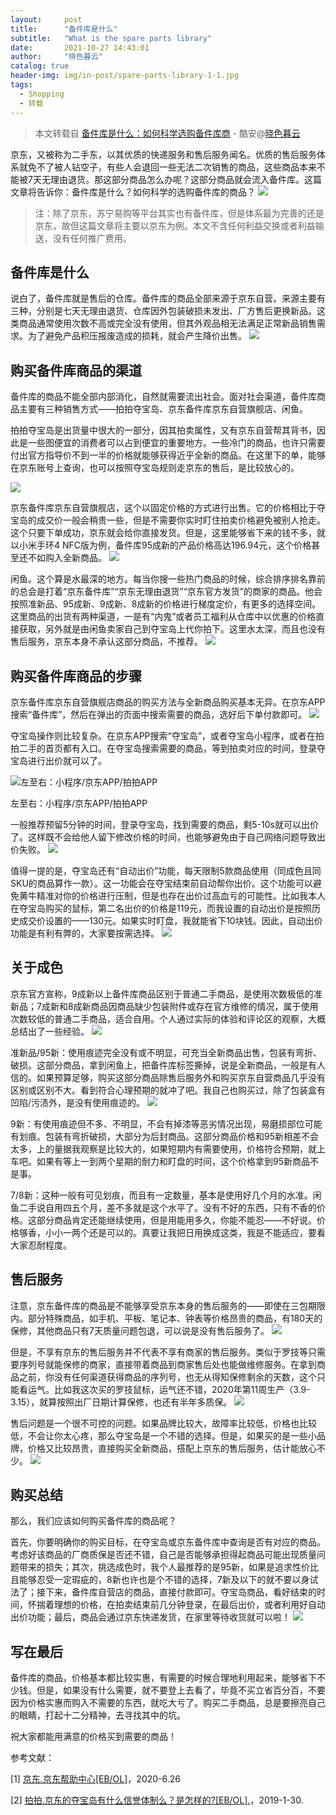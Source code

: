 ```yaml
---
layout:     post
title:      "备件库是什么"
subtitle:   "What is the spare parts library"
date:       2021-10-27 14:43:01
author:     "晓色暮云"
catalog: true
header-img: img/in-post/spare-parts-library-1-1.jpg
tags:
  - Shopping
  - 转载
---
```


> 本文转载自 [备件库是什么：如何科学选购备件库商](https://www.coolapk.com/feed/20415119?shareKey=MmQyZDJlNDhiMzg1NjE3ODhiOGE~) - 酷安@[晓色暮云](http://www.coolapk.com/u/1117667)

京东，又被称为二手东，以其优质的快递服务和售后服务闻名。优质的售后服务体系就免不了被人钻空子，有些人会退回一些无法二次销售的商品，这些商品本来不能被7天无理由退货。那这部分商品怎么办呢？这部分商品就会流入备件库。这篇文章将告诉你：备件库是什么？如何科学的选购备件库的商品？
![](http://image.coolapk.com/feed/2020/0724/17/1117667_f93df06e_3541_018@1080x2182.jpeg.m.jpg)
> 注：除了京东，苏宁易购等平台其实也有备件库，但是体系最为完善的还是京东，故但这篇文章将主要以京东为例。本文不含任何利益交换或者利益输送，没有任何推广费用。

## 备件库是什么

说白了，备件库就是售后的仓库。备件库的商品全部来源于京东自营。来源主要有三种，分别是七天无理由退货、仓库因外包装破损未发出、厂方售后更换新品。这类商品通常使用次数不高或完全没有使用，但其外观品相无法满足正常新品销售需求。为了避免产品积压报废造成的损耗，就会产生降价出售。
![](http://image.coolapk.com/feed/2020/0724/17/1117667_de812afc_3541_0182@1080x355.jpeg.m.jpg)

## 购买备件库商品的渠道

备件库的商品不能全部内部消化，自然就需要流出社会。面对社会渠道，备件库商品主要有三种销售方式——拍拍夺宝岛、京东备件库京东自营旗舰店、闲鱼。

拍拍夺宝岛是出货量中很大的一部分，因其拍卖属性，又有京东自营帮其背书，因此是一些图便宜的消费者可以占到便宜的重要地方。一些冷门的商品，也许只需要付出官方指导价不到一半的价格就能够获得近乎全新的商品。在这里下的单，能够在京东账号上查询，也可以按照夺宝岛规则走京东的售后，是比较放心的。

![](http://image.coolapk.com/feed/2020/0724/17/1117667_efdd4e5f_3541_0184@1069x2185.jpeg.m.jpg)

京东备件库京东自营旗舰店，这个以固定价格的方式进行出售。它的价格相比于夺宝岛的成交价一般会稍贵一些，但是不需要你实时盯住拍卖价格避免被别人抢走。这个只要下单成功，京东就会给你直接发货。但是，这里能够省下来的钱不多，就以小米手环4 NFC版为例，备件库95成新的产品价格高达196.94元，这个价格甚至还不如购入全新商品。
![](http://image.coolapk.com/feed/2020/0724/17/1117667_50e15870_3541_0186@2160x2340.png.m.jpg)

闲鱼。这个算是水最深的地方。每当你搜一些热门商品的时候，综合排序排名靠前的总会是打着“京东备件库”“京东无理由退货”“京东官方发货”的商家的商品。他会按照准新品、95成新、9成新、8成新的价格进行梯度定价，有更多的选择空间。这里商品的出货有两种渠道，一是有“内鬼”或者员工福利从仓库中以优惠的价格直接获取，另外就是由闲鱼卖家自己到夺宝岛上代你拍下。这里水太深，而且也没有售后服务，京东本身不承认这部分商品，不推荐。
![](http://image.coolapk.com/feed/2020/0724/17/1117667_18564cda_3541_0187@2160x2340.jpeg.m.jpg)

## 购买备件库商品的步骤

京东备件库京东自营旗舰店商品的购买方法与全新商品购买基本无异。在京东APP搜索“备件库”，然后在弹出的页面中搜索需要的商品，选好后下单付款即可。
![](http://image.coolapk.com/feed/2020/0724/17/1117667_d0531015_3541_0189@2160x2340.png.m.jpg)

夺宝岛操作则比较复杂。在京东APP搜索“夺宝岛”，或者夺宝岛小程序，或者在拍拍二手的首页都有入口。在夺宝岛搜索需要的商品，等到拍卖对应的时间，登录夺宝岛进行出价就可以了。

![左至右：小程序/京东APP/拍拍APP](http://image.coolapk.com/feed/2020/0724/17/1117667_60acad12_3541_0191@3240x2340.jpeg.m.jpg)

左至右：小程序/京东APP/拍拍APP

一般推荐预留5分钟的时间，登录夺宝岛，找到需要的商品，剩5-10s就可以出价了。这样既不会给他人留下修改价格的时间，也能够避免由于自己网络问题导致出价失败。
![](http://image.coolapk.com/feed/2020/0724/17/1117667_39880ddd_3541_0193@1080x2340.jpeg.m.jpg)

值得一提的是，夺宝岛还有“自动出价”功能，每天限制5款商品使用（同成色且同SKU的商品算作一款）。这一功能会在夺宝结束前自动帮你出价。这个功能可以避免黄牛精准对你的价格进行压制，但是也存在出价过高血亏的可能性。比如我本人在夺宝岛购买的鼠标，第二名出价的价格是119元，而我设置的自动出价是按照历史成交价设置的——130元。如果实时盯盘，我就能省下10块钱。因此，自动出价功能是有利有弊的，大家要按需选择。
![](http://image.coolapk.com/feed/2020/0724/17/1117667_006d61ca_3541_0195@1080x2340.jpeg.m.jpg)

## 关于成色

京东官方宣称，9成新以上备件库商品区别于普通二手商品，是使用次数极低的准新品；7成新和8成新商品因商品缺少包装附件或存在官方维修的情况，属于使用次数较低的普通二手商品，适合自用。个人通过实际的体验和评论区的观察，大概总结出了一些经验。
![](http://image.coolapk.com/feed/2020/0724/17/1117667_3a8cb417_3551_1338@1080x2340.jpeg.m.jpg)

准新品/95新：使用痕迹完全没有或不明显，可充当全新商品出售，包装有弯折、破损。这部分商品，拿到闲鱼上，把备件库标签撕掉，说是全新商品，一般是有人信的。如果预算足够，购买这部分商品除售后服务外和购买京东自营商品几乎没有区别或区别不大。看到符合心理预期的就冲了吧。我自己也购买过，除了包装盒有凹陷/污渍外，是没有使用痕迹的。
![](http://image.coolapk.com/feed/2020/0724/17/1117667_d839a70b_3551_134@2172x2896.jpeg.m.jpg)

9新：有使用痕迹但不多、不明显，不会有掉漆等恶劣情况出现，易磨损部位可能有划痕。包装有弯折破损，大部分为后封商品。这部分商品价格和95新相差不会太多，上的量据我观察是比较大的，如果短期内有需要使用，价格符合预期，就上车吧。如果有等上一到两个星期的耐力和盯盘的时间，这个价格拿到95新商品不是事。

7/8新：这种一般有可见划痕，而且有一定数量，基本是使用好几个月的水准。闲鱼二手说自用四五个月，差不多就是这个水平了。没有不好的东西，只有不香的价格。这部分商品肯定还能继续使用，但是用能用多久，你能不能忍——不好说。价格够香，小小一两个还是可以的。真要让我把日用换成这类，我是不能适应，要看大家忍耐程度。

## 售后服务

注意，京东备件库的商品是不能够享受京东本身的售后服务的——即使在三包期限内。部分特殊商品，如手机、平板、笔记本、钟表等价格昂贵的商品，有180天的保修，其他商品只有7天质量问题包退，可以说是没有售后服务了。
![](http://image.coolapk.com/feed/2020/0724/17/1117667_3f93f9d7_3551_1342@1080x355.jpeg.m.jpg)

但是，不享有京东的售后服务并不代表不享有商家的售后服务。类似于罗技等只需要序列号就能保修的商家，直接带着商品到商家售后处也能做维修服务。在拿到商品之前，你没有任何渠道获得商品的序列号，也无从得知保修剩余的天数，这个只能看运气。比如我这次买的罗技鼠标，运气还不错，2020年第11周生产（3.9-3.15），就算按照出厂日期计算保修，也还有半年多质保。
![](http://image.coolapk.com/feed/2020/0724/17/1117667_75efdfb5_3551_1343@1080x2340.jpeg.m.jpg)

售后问题是一个很不可控的问题。如果品牌比较大，故障率比较低，价格也比较低，不会让你太心疼，那么夺宝岛是一个不错的选择。但是，如果买的是一些小品牌，价格又比较昂贵，直接购买全新商品，搭配上京东的售后服务，估计能放心不少。
![](http://image.coolapk.com/feed/2020/0724/17/1117667_aef6c1a3_3551_1345@1080x2340.jpeg.m.jpg)

## 购买总结

那么，我们应该如何购买备件库的商品呢？

首先，你要明确你的购买目标，在夺宝岛或京东备件库中查询是否有对应的商品。考虑好该商品的厂商质保是否还不错，自己是否能够承担得起商品可能出现质量问题带来的损失；其次，挑选成色时，我个人最推荐的是95新，如果是追求性价比且能够忍受一定瑕疵的，8新也许也是个不错的选择，7新及以下的就不要以身试法了；接下来，备件库自营店的商品，直接付款即可。夺宝岛商品，看好结束的时间，怀揣着理想的价格，在拍卖结束前几分钟登录，在最后出价，或者利用好自动出价功能；最后，商品会通过京东快递发货，在家里等待收货就可以啦！
![](http://image.coolapk.com/feed/2020/0724/17/1117667_dcfcbb44_3551_1347@1080x2340.jpeg.m.jpg)

## 写在最后

备件库的商品，价格基本都比较实惠，有需要的时候合理地利用起来，能够省下不少钱。但是，如果没有什么需要，就不要登上去看了，毕竟不买立省百分百，不要因为价格实惠而购入不需要的东西，就吃大亏了。购买二手商品，总是要擦亮自己的眼睛，打起十二分精神，去寻找其中的坑。

祝大家都能用满意的价格买到需要的商品！

参考文献：

[1] [京东.京东帮助中心[EB/OL]](https://help.jd.com)，2020-6.26

[2] [拍拍.京东的夺宝岛有什么信誉体制么？是怎样的?[EB/OL].](https://www.zhihu.com/question/22525549)，2019-1-30. 
